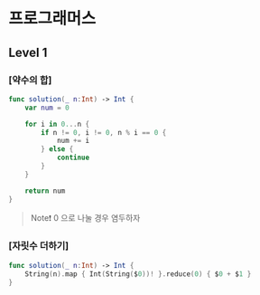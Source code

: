 # 프로그래머스 

## Level 1

### [약수의 합]

```swift 
func solution(_ n:Int) -> Int {
    var num = 0

    for i in 0...n {
        if n != 0, i != 0, n % i == 0 {
            num += i
        } else {
            continue
        }
    }

    return num
}
```

> Note❗️
> 0 으로 나눌 경우 염두하자

### [자릿수 더하기]

```swift
func solution(_ n:Int) -> Int {
    String(n).map { Int(String($0))! }.reduce(0) { $0 + $1 }
}
```
